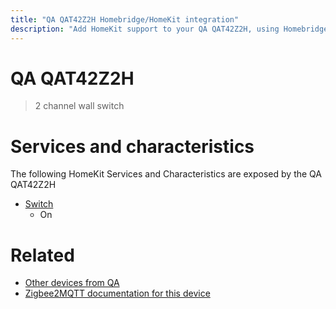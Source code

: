 ```yaml
---
title: "QA QAT42Z2H Homebridge/HomeKit integration"
description: "Add HomeKit support to your QA QAT42Z2H, using Homebridge, Zigbee2MQTT and homebridge-z2m."
---
```

<!---
This file has been GENERATED using src/docgen/docgen.ts
DO NOT EDIT THIS FILE MANUALLY!
-->
# QA QAT42Z2H
> 2 channel wall switch


# Services and characteristics
The following HomeKit Services and Characteristics are exposed by
the QA QAT42Z2H

* [Switch](../../switch.md)
  * On


# Related
* [Other devices from QA](../index.md#qa)
* [Zigbee2MQTT documentation for this device](https://www.zigbee2mqtt.io/devices/QAT42Z2H.html)